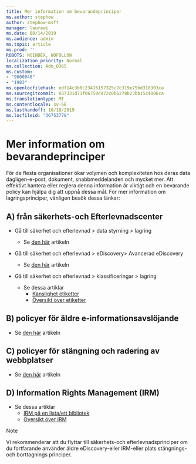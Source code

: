```yaml
---
title: Mer information om bevarandeprinciper
ms.author: stephow
author: stephow-msft
manager: laurawi
ms.date: 08/14/2019
ms.audience: admin
ms.topic: article
ms.prod: ''
ROBOTS: NOINDEX, NOFOLLOW
localization_priority: Normal
ms.collection: Adm_O365
ms.custom:
- "9000048"
- "1983"
ms.openlocfilehash: edf14c3b8c23416157325c7c319e75bd318303ca
ms.sourcegitcommit: 037331d71f06750d972c0b6278b23bb15c4806ca
ms.translationtype: MT
ms.contentlocale: sv-SE
ms.lasthandoff: 10/18/2019
ms.locfileid: "36753778"
---
```

# <a name="more-info-about-retention-policies"></a>Mer information om bevarandeprinciper

För de flesta organisationer ökar volymen och komplexiteten hos deras data dagligen-e-post, dokument, snabbmeddelanden och mycket mer. Att effektivt hantera eller reglera denna information är viktigt och en bevarande policy kan hjälpa dig att uppnå dessa mål. För mer information om lagringsprinciper, vänligen besök dessa länkar:

## <a name="a-from-security-and-compliance-center"></a>A) från säkerhets-och Efterlevnadscenter

- Gå till säkerhet och efterlevnad > data styrning > lagring
  - Se [den här](https://docs.microsoft.com/office365/securitycompliance/retention-policies) artikeln

- Gå till säkerhet och efterlevnad > eDiscovery> Avancerad eDiscovery 
  - Se [den här](https://docs.microsoft.com/office365/securitycompliance/ediscovery-cases) artikeln

- Gå till säkerhet och efterlevnad > klassificeringar > lagring
  - Se dessa artiklar
    - [Känslighet etiketter](https://docs.microsoft.com/office365/securitycompliance/sensitivity-labels)
    - [Översikt över etiketter](https://docs.microsoft.com/office365/securitycompliance/labels)

## <a name="b-legacy-ediscovery-policies"></a>B) policyer för äldre e-informationsavslöjande

- Se [den här](https://support.office.com/article/Set-up-an-eDiscovery-Center-in-SharePoint-Online-A18F8975-AA7F-43B4-A7D6-001D14744D8E) artikeln

## <a name="c-site-closure-and-deletion-policies"></a>C) policyer för stängning och radering av webbplatser

- Se [den här](https://support.office.com/article/Use-policies-for-site-closure-and-deletion-A8280D82-27FD-48C5-9ADF-8A5431208BA5) artikeln  

## <a name="d-information-rights-management-irm"></a>D) Information Rights Management (IRM)

- Se dessa artiklar
  - [IRM på en lista/ett bibliotek](https://support.office.com/article/apply-information-rights-management-to-a-list-or-library-3bdb5c4e-94fc-4741-b02f-4e7cc3c54aa1)
  - [Översikt över IRM](https://support.office.com/article/create-and-apply-information-management-policies-eb501fe9-2ef6-4150-945a-65a6451ee9e9)

> [!Note]
> Vi rekommenderar att du flyttar till säkerhets-och efterlevnadsprinciper om du fortfarande använder äldre eDiscovery-eller IRM-eller plats stängnings-och borttagnings principer.
